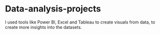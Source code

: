 # Data-analysis-projects
I used tools like Power BI, Excel and Tableau to create visuals from data, to create more insights into the datasets.
